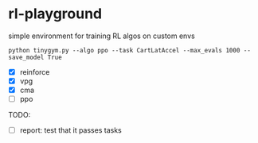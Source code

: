 # rl-playground

simple environment for training RL algos on custom envs

`python tinygym.py --algo ppo --task CartLatAccel --max_evals 1000 --save_model True`

- [x] reinforce
- [x] vpg
- [x] cma
- [ ] ppo

TODO:

- [ ] report: test that it passes tasks
